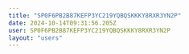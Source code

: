 ```yaml
---
title: "SP0F6PB2B87KEFP3YC219YQBQSKKKY8RXR3YN2P"
date: 2024-10-14T09:31:56.205Z
user: SP0F6PB2B87KEFP3YC219YQBQSKKKY8RXR3YN2P
layout: "users"
---
```

    